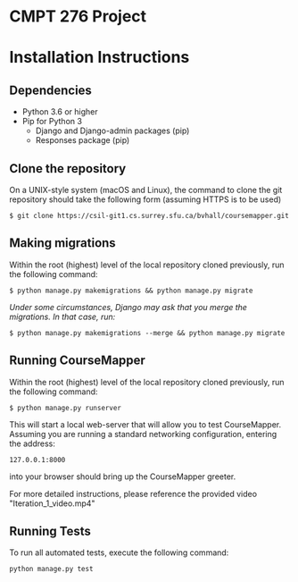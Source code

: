 # CMPT 276 Project 

# Installation Instructions

## Dependencies

- Python 3.6 or higher
- Pip for Python 3
  - Django and Django-admin packages (pip)
  - Responses package (pip)

## Clone the repository

On a UNIX-style system (macOS and Linux), the command to clone the git repository should take the following form (assuming HTTPS is to be used)

`$ git clone https://csil-git1.cs.surrey.sfu.ca/bvhall/coursemapper.git`

## Making migrations

Within the root (highest) level of the local repository cloned previously, run the following command:

`$ python manage.py makemigrations && python manage.py migrate`

*Under some circumstances, Django may ask that you merge the migrations. In that case, run:*

`$ python manage.py makemigrations --merge && python manage.py migrate`

## Running CourseMapper

Within the root (highest) level of the local repository cloned previously, run the following command:

`$ python manage.py runserver`

This will start a local web-server that will allow you to test CourseMapper. Assuming you are running a standard networking configuration, entering the address:

`127.0.0.1:8000`

into your browser should bring up the CourseMapper greeter.

For more detailed instructions, please reference the provided video "Iteration_1_video.mp4"

## Running Tests

To run all automated tests, execute the following command:

`python manage.py test`
